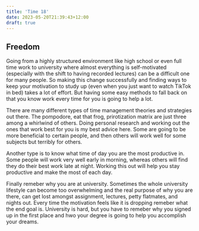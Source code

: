 ```yaml
---
title: 'Time 18'
date: 2023-05-20T21:39:43+12:00
draft: true
---
```


## Freedom

Going from a highly structured environment like high school or even full time work to university where almost everything is self-motivated (especially with the shift to having recorded lectures) can be a difficult one for many people. So making this change successfully and finding ways to keep your motivation to study up (even when you just want to watch TikTok in bed) takes a lot of effort. But having some easy methods to fall back on that you know work every time for you is going to help a lot.

There are many different types of time management theories and strategies out there. The pompodore, eat that frog, prirotization matrix are just three among a whirlwind of others. Doing personal research and working out the ones that work best for you is my best advice here. Some are going to be more beneficial to certain people, and then others will work well for some subjects but terribly for others.

Another type is to know what time of day you are the most productive in. Some people will work very well early in morning, whereas others will find they do their best work late at night. Working this out will help you stay productive and make the most of each day.

Finally remeber why you are at university. Sometimes the whole university lifestyle can become too overwhelming and the real purpose of why you are there, can get lost amongst assignment, lectures, petty flatmates, and nights out. Every time the motivation feels like it is dropping remeber what the end goal is. University is hard, but you have to remeber why you signed up in the first place and hwo your degree is going to help you accomplish your dreams.
